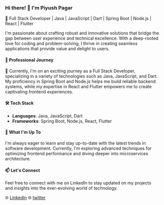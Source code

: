 ### Hi there! 👋 I'm Piyush Pagar

🚀 Full Stack Developer | Java | JavaScript | Dart | Spring Boot | Node.js | React | Flutter

I'm passionate about crafting robust and innovative solutions that bridge the gap between user experience and technical excellence. With a deep-rooted love for coding and problem-solving, I thrive in creating seamless applications that provide value and delight to users.

#### 💼 Professional Journey

🌟 Currently, I'm on an exciting journey as a Full Stack Developer, specializing in a variety of technologies such as Java, JavaScript, and Dart. My proficiency in Spring Boot and Node.js helps me build reliable backend systems, while my expertise in React and Flutter empowers me to create captivating frontend experiences.

#### 🛠️ Tech Stack

- **Languages**: Java, JavaScript, Dart
- **Frameworks**: Spring Boot, Node.js, React, Flutter

#### 🌱 What I'm Up To

I'm always eager to learn and stay up-to-date with the latest trends in software development. Currently, I'm exploring advanced techniques for optimizing frontend performance and diving deeper into microservices architecture.

#### 📫 Let's Connect

Feel free to connect with me on LinkedIn to stay updated on my projects and insights into the ever-evolving world of technology.

🌐 [LinkedIn](https://www.linkedin.com/in/piyush-pagar-27664a196)
🌐 [twitter](https://twitter.com/PiyushPagar7)

